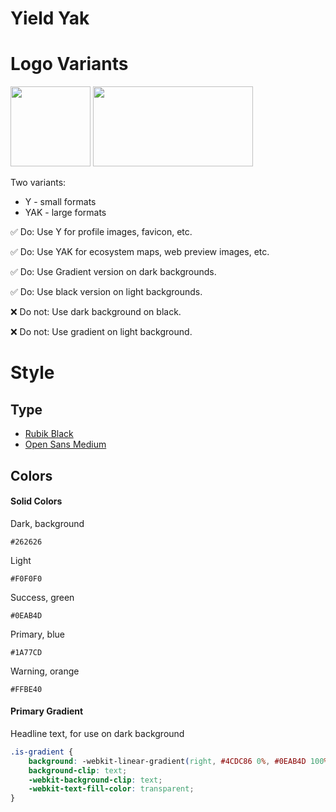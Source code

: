 # Yield Yak

# Logo Variants

<img src="https://github.com/yieldyak/brand-assets/blob/517170f2b166c1beb03fa4f1738cebc4c04ede7d/y/y_256x256.png" width=128 height=128 /> <img src="https://github.com/yieldyak/brand-assets/blob/e1510333c51e47aa5b4a638e76c3e95be13f24d9/yak/yak_400x200.png" width=256 height=128 />

Two variants:
* Y - small formats
* YAK - large formats

✅ Do: Use Y for profile images, favicon, etc.

✅ Do: Use YAK for ecosystem maps, web preview images, etc.

✅ Do: Use Gradient version on dark backgrounds.

✅ Do: Use black version on light backgrounds.

❌ Do not: Use dark background on black.

❌ Do not: Use gradient on light background.

# Style

## Type

* [Rubik Black](https://fonts.google.com/specimen/Rubik)
* [Open Sans Medium](https://fonts.google.com/specimen/Open+Sans)

## Colors

#### Solid Colors

Dark, background

```
#262626
```

Light

```
#F0F0F0
```

Success, green

```
#0EAB4D
```

Primary, blue

```
#1A77CD
```

Warning, orange

```
#FFBE40
```

#### Primary Gradient

Headline text, for use on dark background

```css
.is-gradient {
    background: -webkit-linear-gradient(right, #4CDC86 0%, #0EAB4D 100%);
    background-clip: text;
    -webkit-background-clip: text;
    -webkit-text-fill-color: transparent;
}
```

